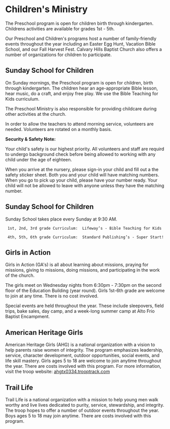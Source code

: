# Children's Ministry

The Preschool program is open for children birth through kindergarten. Childrens activities are available for grades 1st - 5th.

Our Preschool and Children's programs host a number of family-friendly events throughout the year including an Easter Egg Hunt, Vacation Bible School, and our Fall Harvest Fest. Calvary Hills Baptist Church also offers a number of organizations for children to participate.

## Sunday School for Children

On Sunday mornings, the Preschool program is open for children, birth through kindergarten. The children hear an age-appropriate Bible lesson, hear music, do a craft, and enjoy free play. We use the Bible Teaching for Kids curriculum.

The Preschool Ministry is also responsible for providing childcare during other activities at the church.

In order to allow the teachers to attend morning service, volunteers are needed. Volunteers are rotated on a monthly basis. 

**Security & Safety Note:**

Your child's safety is our highest priority. All volunteers and staff are requird to undergo background check before being allowed to working with any child under the age of eighteen.

When you arrive at the nursery, please sign-in your child and fill out a the safety sticker sheet. Both you and your child will have matching numbers. When you go to pick up your child, please have your number ready. Your child will not be allowed to leave with anyone unless they have the matching number.


## Sunday School for Children

Sunday School takes place every Sunday at 9:30 AM.

     1st, 2nd, 3rd grade Curriculum:  Lifeway’s - Bible Teaching for Kids

     4th, 5th, 6th grade Curriculum:  Standard Publishing’s - Super Start!

## Girls in Action

Girls in Action (GA's) is all about learning about missions, praying for missions, giving to missions, doing missions, and participating in the work of the church.

The girls meet on Wednesday nights from 6:30pm - 7:30pm on the second floor of the Education Building (year round). Girls 1st-6th grade are welcome to join at any time. There is no cost involved.

Special events are held throughout the year. These include sleepovers, field trips, bake sales, day camp, and a week-long summer camp at Alto Frio Baptist Encampment.

## American Heritage Girls

American Heritage Girls (AHG) is a national organization with a vision to help parents raise women of integrity. The program emphasizes leadership, service, character development, outdoor opportunities, social events, and life skill mastery. Girls ages 5 to 18 are welcome to join anytime throughout the year. There are costs involved with this program. For more information, visit the troop website: [ahgtx0334.trooptrack.com](https://ahgtx0334.trooptrack.com/)

## Trail Life

Trail Life is a national organization with a mission to help young men walk worthy and live lives dedicated to purity, service, stewardship, and integrity. The troop hopes to offer a number of outdoor events throughout the year. Boys ages 5 to 18 may join anytime. There are costs involved with this program.
